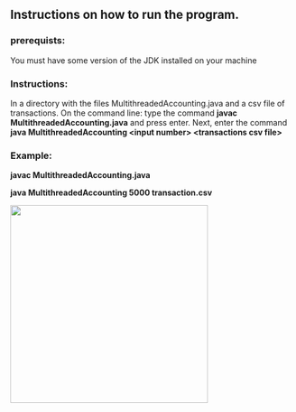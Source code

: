 ## Instructions on how to run the program.

### prerequists:
You must have some version of the JDK installed on your machine

### Instructions:
In a directory with the files MultithreadedAccounting.java and a csv file of transactions. On the command line: type the command **javac MultithreadedAccounting.java**
and press enter. Next, enter the command **java MultithreadedAccounting \<input number> \<transactions csv file>** 

### Example:

**javac MultithreadedAccounting.java**

**java MultithreadedAccounting 5000 transaction.csv**



<img src="exampleCompile.png" width=350/>
